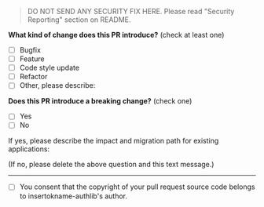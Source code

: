 > DO NOT SEND ANY SECURITY FIX HERE. Please read "Security Reporting" section
> on README.

**What kind of change does this PR introduce?** (check at least one)

-   [ ] Bugfix
-   [ ] Feature
-   [ ] Code style update
-   [ ] Refactor
-   [ ] Other, please describe:

**Does this PR introduce a breaking change?** (check one)

-   [ ] Yes
-   [ ] No

If yes, please describe the impact and migration path for existing applications:

(If no, please delete the above question and this text message.)

---

-   [ ] You consent that the copyright of your pull request source code belongs to insertokname-authlib's author.
